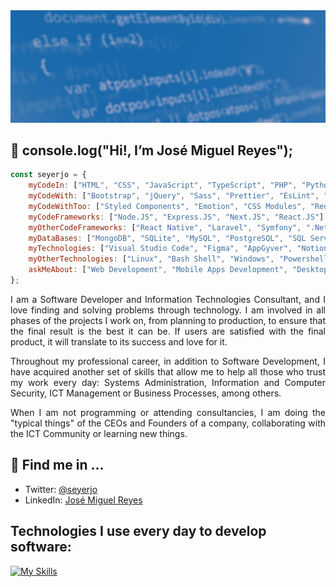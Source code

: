 <img src="./assets/github-profile-banner.jpg" />

## 👋 console.log("Hi!, I’m José Miguel Reyes");

```javascript
const seyerjo = {
    myCodeIn: ["HTML", "CSS", "JavaScript", "TypeScript", "PHP", "Python", "C#"],
    myCodeWith: ["Bootstrap", "jQuery", "Sass", "Prettier", "EsLint", "Jest", "Vite", "PHPUnit"],
    myCodeWithToo: ["Styled Components", "Emotion", "CSS Modules", "Redux", "Axios", "Electron", "WordPress"],
    myCodeFrameworks: ["Node.JS", "Express.JS", "Next.JS", "React.JS"],
    myOtherCodeFrameworks: ["React Native", "Laravel", "Symfony", ".Net"],
    myDataBases: ["MongoDB", "SQLite", "MySQL", "PostgreSQL", "SQL Server"],
    myTechnologies: ["Visual Studio Code", "Figma", "AppGyver", "Notion", "Visual Studio Community"],
    myOtherTechnologies: ["Linux", "Bash Shell", "Windows", "Powershell", "Git", "Github", "CodeStream"],
    askMeAbout: ["Web Development", "Mobile Apps Development", "Desktop Applications Development", "ICT"],
};
```

<p align="justify">
I am a Software Developer and Information Technologies Consultant, and I love finding and solving problems through technology. I am involved in all phases of the projects I work on, from planning to production, to ensure that the final result is the best it can be. If users are satisfied with the final product, it will translate to its success and love for it.
</p>
<p align="justify">
Throughout my professional career, in addition to Software Development, I have acquired another set of skills that allow me to help all those who trust my work every day: Systems Administration, Information and Computer Security, ICT Management or Business Processes, among others.
</p>
<p align="justify">
When I am not programming or attending consultancies, I am doing the "typical things" of the CEOs and Founders of a company, collaborating with the ICT Community or learning new things.
</p>

## 📲 Find me in ...

-   Twitter: [@seyerjo](https://twitter.com/seyerjo "@seyerjo")
-   LinkedIn: [José Miguel Reyes](https://www.linkedin.com/in/josem-reyes "José Miguel Reyes")

## Technologies I use every day to develop software:

[![My Skills](https://skills.thijs.gg/icons?i=html,css,js,ts,php,python,cs,bootstrap,jquery,sass,jest,vite,styledcomponents,emotion,redux,electron,wordpress,nodejs,expressjs,nextjs,react,laravel,symfony,dotnet,sqlite,mysql,postgres,mongodb,vscode,figma,visualstudio,linux,bash,powershell,git,github)](https://skills.thijs.gg)
